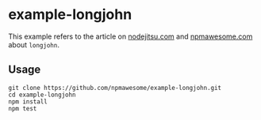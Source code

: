 example-longjohn
================

This example refers to the article on [nodejitsu.com](http://blog.nodejitsu.com/npmawesome-full-stack-traces-with-longjohn/) and [npmawesome.com](http://npmawesome.com/posts/2014-05-16-longjohn/) about `longjohn`.

## Usage

    git clone https://github.com/npmawesome/example-longjohn.git
    cd example-longjohn
    npm install
    npm test
